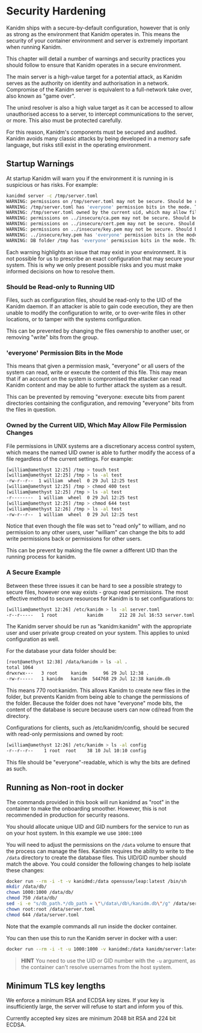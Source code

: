 # Security Hardening

Kanidm ships with a secure-by-default configuration, however that is only as strong as the
environment that Kanidm operates in. This means the security of your container environment and
server is extremely important when running Kanidm.

This chapter will detail a number of warnings and security practices you should follow to ensure
that Kanidm operates in a secure environment.

The main server is a high-value target for a potential attack, as Kanidm serves as the authority on
identity and authorisation in a network. Compromise of the Kanidm server is equivalent to a
full-network take over, also known as "game over".

The unixd resolver is also a high value target as it can be accessed to allow unauthorised access to
a server, to intercept communications to the server, or more. This also must be protected carefully.

For this reason, Kanidm's components must be secured and audited. Kanidm avoids many classic attacks
by being developed in a memory safe language, but risks still exist in the operating environment.

## Startup Warnings

At startup Kanidm will warn you if the environment it is running in is suspicious or has risks. For
example:

```bash
kanidmd server -c /tmp/server.toml
WARNING: permissions on /tmp/server.toml may not be secure. Should be readonly to running uid. This could be a security risk ...
WARNING: /tmp/server.toml has 'everyone' permission bits in the mode. This could be a security risk ...
WARNING: /tmp/server.toml owned by the current uid, which may allow file permission changes. This could be a security risk ...
WARNING: permissions on ../insecure/ca.pem may not be secure. Should be readonly to running uid. This could be a security risk ...
WARNING: permissions on ../insecure/cert.pem may not be secure. Should be readonly to running uid. This could be a security risk ...
WARNING: permissions on ../insecure/key.pem may not be secure. Should be readonly to running uid. This could be a security risk ...
WARNING: ../insecure/key.pem has 'everyone' permission bits in the mode. This could be a security risk ...
WARNING: DB folder /tmp has 'everyone' permission bits in the mode. This could be a security risk ...
```

Each warning highlights an issue that may exist in your environment. It is not possible for us to
prescribe an exact configuration that may secure your system. This is why we only present possible
risks and you must make informed decisions on how to resolve them.

### Should be Read-only to Running UID

Files, such as configuration files, should be read-only to the UID of the Kanidm daemon. If an
attacker is able to gain code execution, they are then unable to modify the configuration to write,
or to over-write files in other locations, or to tamper with the systems configuration.

This can be prevented by changing the files ownership to another user, or removing "write" bits from
the group.

### 'everyone' Permission Bits in the Mode

This means that given a permission mask, "everyone" or all users of the system can read, write or
execute the content of this file. This may mean that if an account on the system is compromised the
attacker can read Kanidm content and may be able to further attack the system as a result.

This can be prevented by removing "everyone: execute bits from parent directories containing the
configuration, and removing "everyone" bits from the files in question.

### Owned by the Current UID, Which May Allow File Permission Changes

File permissions in UNIX systems are a discretionary access control system, which means the named
UID owner is able to further modify the access of a file regardless of the current settings. For
example:

```bash
[william@amethyst 12:25] /tmp > touch test
[william@amethyst 12:25] /tmp > ls -al test
-rw-r--r--  1 william  wheel  0 29 Jul 12:25 test
[william@amethyst 12:25] /tmp > chmod 400 test
[william@amethyst 12:25] /tmp > ls -al test
-r--------  1 william  wheel  0 29 Jul 12:25 test
[william@amethyst 12:25] /tmp > chmod 644 test
[william@amethyst 12:26] /tmp > ls -al test
-rw-r--r--  1 william  wheel  0 29 Jul 12:25 test
```

Notice that even though the file was set to "read only" to william, and no permission to any other
users, user "william" can change the bits to add write permissions back or permissions for other
users.

This can be prevent by making the file owner a different UID than the running process for kanidm.

### A Secure Example

Between these three issues it can be hard to see a possible strategy to secure files, however one
way exists - group read permissions. The most effective method to secure resources for Kanidm is to
set configurations to:

```bash
[william@amethyst 12:26] /etc/kanidm > ls -al server.toml
-r--r-----   1 root           kanidm      212 28 Jul 16:53 server.toml
```

The Kanidm server should be run as "kanidm:kanidm" with the appropriate user and user private group
created on your system. This applies to unixd configuration as well.

For the database your data folder should be:

```bash
[root@amethyst 12:38] /data/kanidm > ls -al .
total 1064
drwxrwx---   3 root     kanidm      96 29 Jul 12:38 .
-rw-r-----   1 kanidm   kanidm  544768 29 Jul 12:38 kanidm.db
```

This means 770 root:kanidm. This allows Kanidm to create new files in the folder, but prevents
Kanidm from being able to change the permissions of the folder. Because the folder does not have
"everyone" mode bits, the content of the database is secure because users can now cd/read from the
directory.

Configurations for clients, such as /etc/kanidm/config, should be secured with read-only permissions
and owned by root:

```bash
[william@amethyst 12:26] /etc/kanidm > ls -al config
-r--r--r--    1 root  root    38 10 Jul 10:10 config
```

This file should be "everyone"-readable, which is why the bits are defined as such.

## Running as Non-root in docker

The commands provided in this book will run kanidmd as "root" in the container to make the
onboarding smoother. However, this is not recommended in production for security reasons.

You should allocate unique UID and GID numbers for the service to run as on your host system. In
this example we use `1000:1000`

You will need to adjust the permissions on the `/data` volume to ensure that the process can manage
the files. Kanidm requires the ability to write to the `/data` directory to create the database
files. This UID/GID number should match the above. You could consider the following changes to help
isolate these changes:

```bash
docker run --rm -i -t -v kanidmd:/data opensuse/leap:latest /bin/sh
mkdir /data/db/
chown 1000:1000 /data/db/
chmod 750 /data/db/
sed -i -e "s/db_path.*/db_path = \"\/data\/db\/kanidm.db\"/g" /data/server.toml
chown root:root /data/server.toml
chmod 644 /data/server.toml
```

Note that the example commands all run inside the docker container.

You can then use this to run the Kanidm server in docker with a user:

```bash
docker run --rm -i -t -u 1000:1000 -v kanidmd:/data kanidm/server:latest /sbin/kanidmd ...
```

> **HINT** You need to use the UID or GID number with the `-u` argument, as the container can't
> resolve usernames from the host system.

## Minimum TLS key lengths

We enforce a minimum RSA and ECDSA key sizes. If your key is insufficiently large, the server will
refuse to start and inform you of this.

Currently accepted key sizes are minimum 2048 bit RSA and 224 bit ECDSA.
